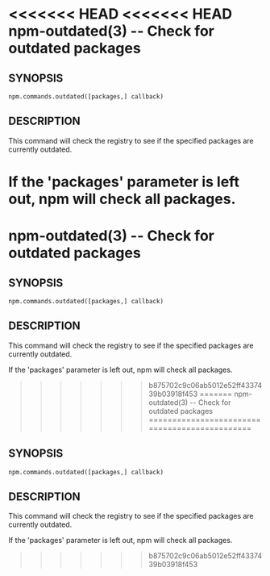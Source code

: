 <<<<<<< HEAD
<<<<<<< HEAD
npm-outdated(3) -- Check for outdated packages
==============================================

## SYNOPSIS

    npm.commands.outdated([packages,] callback)

## DESCRIPTION

This command will check the registry to see if the specified packages are
currently outdated.

If the 'packages' parameter is left out, npm will check all packages.
=======
npm-outdated(3) -- Check for outdated packages
==============================================

## SYNOPSIS

    npm.commands.outdated([packages,] callback)

## DESCRIPTION

This command will check the registry to see if the specified packages are
currently outdated.

If the 'packages' parameter is left out, npm will check all packages.
>>>>>>> b875702c9c06ab5012e52ff4337439b03918f453
=======
npm-outdated(3) -- Check for outdated packages
==============================================

## SYNOPSIS

    npm.commands.outdated([packages,] callback)

## DESCRIPTION

This command will check the registry to see if the specified packages are
currently outdated.

If the 'packages' parameter is left out, npm will check all packages.
>>>>>>> b875702c9c06ab5012e52ff4337439b03918f453
